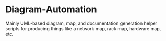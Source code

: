 # Diagram-Automation
Mainly UML-based diagram, map, and documentation generation helper scripts for producing things like a network map, rack map, hardware map, etc.
